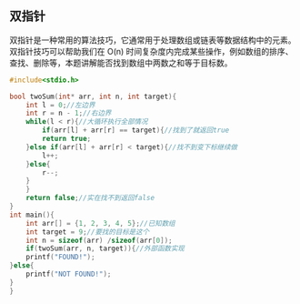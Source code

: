 ## 双指针
  
双指针是一种常用的算法技巧，它通常用于处理数组或链表等数据结构中的元素。双指针技巧可以帮助我们在 O(n) 时间复杂度内完成某些操作，例如数组的排序、查找、删除等，本题讲解能否找到数组中两数之和等于目标数。
```c
#include<stdio.h>

bool twoSum(int* arr, int n, int target){
	int l = 0;//左边界
	int r = n - 1;//右边界
	while(l < r){//大循环执行全部情况
		if(arr[l] + arr[r] == target){//找到了就返回true
		return true;
	}else if(arr[l] + arr[r] < target){//找不到变下标继续做
		l++;
	}else{
		r--;
	}
	}
	return false;//实在找不到返回false
}
int main(){
	int arr[] = {1, 2, 3, 4, 5};//已知数组 
	int target = 9;//要找的目标是这个 
	int n = sizeof(arr) /sizeof(arr[0]);
	if(twoSum(arr, n, target)){//外部函数实现 
	printf("FOUND!");
}else{
	printf("NOT FOUND!");
}
} 
```
<!--stackedit_data:
eyJoaXN0b3J5IjpbLTE3Mjk4MDQ2MTQsNDQwOTA1NjE5XX0=
-->